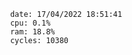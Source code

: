 

                date: 17/04/2022 18:51:41
                cpu: 0.1%
                ram: 18.8%
                cycles: 10380

                         